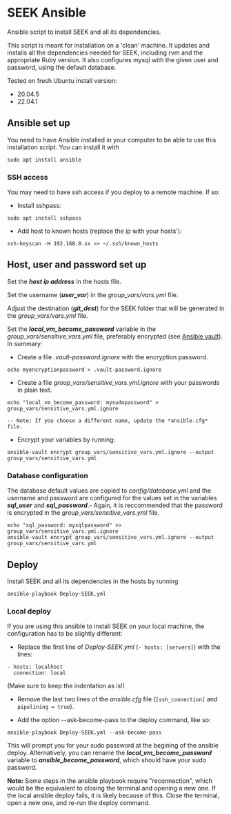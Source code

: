 # SEEK Ansible

Ansible script to install SEEK and all its dependencies.

This script is meant for installation on a 'clean' machine. 
It updates and installs all the dependencies needed for SEEK, including rvm and the appropriate Ruby version.
It also configures mysql with the given user and password, using the default database.

Tested on fresh Ubuntu install version:
   - 20.04.5
   - 22.04.1

## Ansible set up

You need to have Ansible installed in your computer to be able to use this installation script. You can install it with
```
sudo apt install ansible
```

### SSH access

You may need to have ssh access if you deploy to a remote machine. If so:
- Install sshpass:
```
sudo apt install sshpass
```
- Add host to known hosts (replace the ip with your hosts'):
```
ssh-keyscan -H 192.168.0.xx >> ~/.ssh/known_hosts
```

## Host, user and password set up

Set the ***host ip address*** in the *hosts* file.

Set the username (***user_var***) in the *group_vars/vars.yml* file.

Adjust the destination (***git_dest***) for the SEEK folder that will be generated in the *group_vars/vars.yml* file.

Set the ***local_vm_become_password*** variable in the *group_vars/sensitive_vars.yml* file, preferably encrypted (see [Ansible vault](https://docs.ansible.com/ansible/2.8/user_guide/vault.html#variable-level-encryption)). In summary:

 - Create a file *.vault-password.ignore* with the encryption password.
 ```
 echo myencryptionpassword > .vault-password.ignore
 ```
 - Create a file *group_vars/sensitive_vars.yml.ignore* with your passwords in plain text. 
 ```
 echo "local_vm_become_password: mysudopassword" > group_vars/sensitive_vars.yml.ignore
 ```
    -- Note: If you choose a different name, update the *ansible.cfg* file.
 - Encrypt your variables by running:
 ```
 ansible-vault encrypt group_vars/sensitive_vars.yml.ignore --output group_vars/sensitive_vars.yml
 ```

### Database configuration

The database default values are copied to *config/database.yml* and the username and password are configured for the values set in the variables ***sql_user*** and ***sql_password***.- Again, it is reccommended that the password is encrypted in the *group_vars/sensitive_vars.yml* file.
```
echo "sql_password: mysqlpassword" >> group_vars/sensitive_vars.yml.ignore
ansible-vault encrypt group_vars/sensitive_vars.yml.ignore --output group_vars/sensitive_vars.yml
```


## Deploy

Install SEEK and all its dependencies in the hosts by running
```
ansible-playbook Deploy-SEEK.yml
```

### Local deploy

If you are using this ansible to install SEEK on your local machine, the configuration has to be slightly different:
- Replace the first line of *Deploy-SEEK.yml* (`- hosts: [servers]`) with the lines:
```
- hosts: localhost
  connection: local 
```
(Make sure to keep the indentation as is!)
- Remove the last two lines of the *ansible.cfg* file (`[ssh_connection]` and `pipelining = true`).

- Add the option --ask-become-pass to the deploy command, like so:
```
ansible-playbook Deploy-SEEK.yml --ask-become-pass
```
This will prompt you for your sudo password at the begining of the ansible deploy.
Alternatively, you can rename the ***local_vm_become_password*** variable to ***ansible_become_password***, which should have your sudo password.

**Note:** Some steps in the ansible playbook require "reconnection", which would be the equivalent to closing the terminal and opening a new one. If the local ansible deploy fails, it is likely because of this. Close the terminal, open a new one, and re-run the deploy command.

